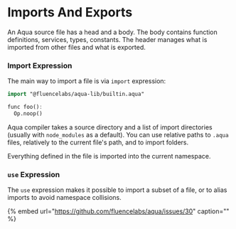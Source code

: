 # Imports And Exports

An Aqua source file has a head and a body. The body contains function definitions, services, types, constants. The header manages what is imported from other files and what is exported.

### Import Expression

The main way to import a file is via `import` expression:

```haskell
import "@fluencelabs/aqua-lib/builtin.aqua"

func foo():
  Op.noop()
```

Aqua compiler takes a source directory and a list of import directories \(usually with `node_modules` as a default\). You can use relative paths to `.aqua` files, relatively to the current file's path, and to import folders.

Everything defined in the file is imported into the current namespace.

### `use` Expression

The `use` expression makes it possible to import a subset of a file, or to alias imports to avoid namespace collisions.

{% embed url="https://github.com/fluencelabs/aqua/issues/30" caption="" %}


